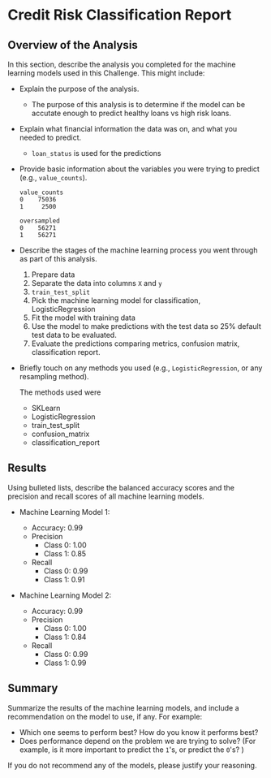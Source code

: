 # Credit Risk Classification Report 

## Overview of the Analysis

In this section, describe the analysis you completed for the machine learning models used in this Challenge. This might include:

* Explain the purpose of the analysis.

  - The purpose of this analysis is to determine if the model can be accutate enough to predict healthy loans vs high risk loans.

* Explain what financial information the data was on, and what you needed to predict.

  - `loan_status` is used for the predictions

* Provide basic information about the variables you were trying to predict (e.g., `value_counts`).

      value_counts
      0    75036
      1     2500

      oversampled
      0    56271
      1    56271

* Describe the stages of the machine learning process you went through as part of this analysis.

  1. Prepare data
  2. Separate the data into columns `X` and `y`
  3. `train_test_split`
  4. Pick the machine learning model for classification, LogisticRegression
  5. Fit the model with training data
  6. Use the model to make predictions with the test data so 25% default test data to be evaluated.
  7. Evaluate the predictions comparing metrics, confusion matrix, classification report.

* Briefly touch on any methods you used (e.g., `LogisticRegression`, or any resampling method).

  The methods used were 
    
    - SKLearn
    - LogisticRegression
    - train_test_split
    - confusion_matrix
    - classification_report 

## Results

Using bulleted lists, describe the balanced accuracy scores and the precision and recall scores of all machine learning models.

* Machine Learning Model 1:
  * Accuracy: 0.99
  * Precision
    * Class 0: 1.00
    * Class 1: 0.85
  * Recall 
    * Class 0: 0.99
    * Class 1: 0.91


* Machine Learning Model 2:
  * Accuracy: 0.99
  * Precision
    * Class 0: 1.00
    * Class 1: 0.84
  * Recall 
    * Class 0: 0.99
    * Class 1: 0.99

## Summary

Summarize the results of the machine learning models, and include a recommendation on the model to use, if any. For example:
* Which one seems to perform best? How do you know it performs best?
* Does performance depend on the problem we are trying to solve? (For example, is it more important to predict the `1`'s, or predict the `0`'s? )

If you do not recommend any of the models, please justify your reasoning.
